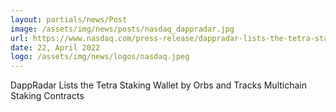 ```yaml
---
layout: partials/news/Post
image: /assets/img/news/posts/nasdaq_dappradar.jpg
url: https://www.nasdaq.com/press-release/dappradar-lists-the-tetra-staking-wallet-by-orbs-and-tracks-multichain-staking
date: 22, April 2022
logo: /assets/img/news/logos/nasdaq.jpeg
---
```


DappRadar Lists the Tetra Staking Wallet by Orbs and Tracks Multichain Staking Contracts
